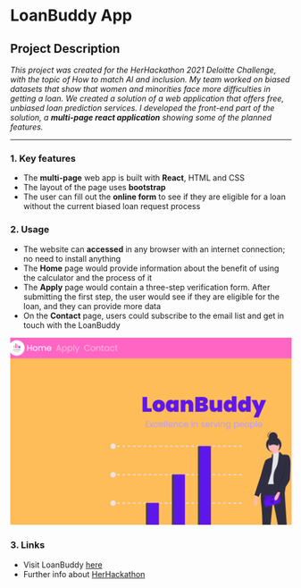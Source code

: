 # LoanBuddy App

## Project Description

*This project was created for the HerHackathon 2021 Deloitte Challenge, with the topic of How to match AI and inclusion. My team worked on biased datasets that show that women and minorities face more difficulties in getting a loan. We created a solution of a web application that offers free, unbiased loan prediction services. I developed the front-end part of the solution, a **multi-page react application** showing some of the planned features.*

---

### 1. Key features

- The **multi-page** web app is built with **React**, HTML and CSS
- The layout of the page uses **bootstrap**
- The user can fill out the **online form** to see if they are eligible for a loan without the current biased loan request process

### 2. Usage

- The website can **accessed** in any browser with an internet connection; no need to install anything
- The **Home** page would provide information about the benefit of using the calculator and the process of it
- The **Apply** page would contain a three-step verification form. After submitting the first step, the user would see if they are eligible for the loan, and they can provide more data
- On the **Contact** page, users could subscribe to the email list and get in touch with the LoanBuddy

![Starting page of the LoanBuddy app](/src/images/LoanBuddy_start_page.png)

### 3. Links

- Visit LoanBuddy [here](https://wizardly-neumann-eaa7dc.netlify.app/)
- Further info about [HerHackathon](https://thehackathoncompany.com/herhackathon/)
